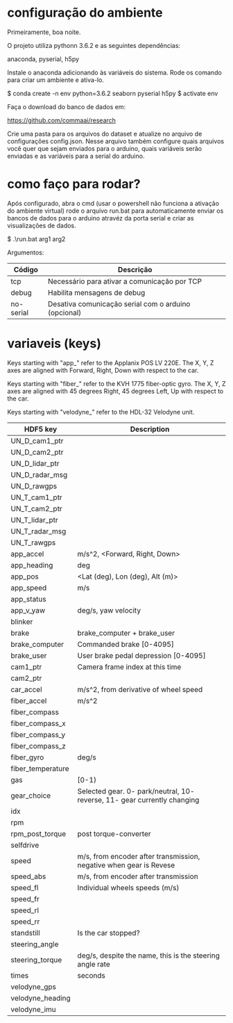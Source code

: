 # configuração do ambiente

Primeiramente, boa noite.

O projeto utiliza pythonn 3.6.2 e as seguintes dependências:

anaconda, pyserial, h5py

Instale o anaconda adicionando às variáveis do sistema. Rode os comando para criar um ambiente e ativa-lo.

$ conda create -n env python=3.6.2 seaborn pyserial h5py
$ activate env

Faça o download do banco de dados em:

https://github.com/commaai/research

Crie uma pasta para os arquivos do dataset e atualize no arquivo de configurações config.json. Nesse arquivo também configure quais arquivos você quer que sejam enviados para o arduino, quais variáveis serão enviadas e as variáveis para a serial do arduino.

# como faço para rodar?

Após configurado, abra o cmd (usar o powershell não funciona a ativação do ambiente virtual) rode o arquivo run.bat para automaticamente enviar os bancos de dados para o arduino atravéz da porta serial e criar as visualizações de dados.

$ .\run.bat arg1 arg2

Argumentos:

| Código            | Descrição                                                                |
|-------------------|--------------------------------------------------------------------------|
| tcp               | Necessário para ativar a comunicação por TCP                             |
| debug             | Habilita mensagens de debug                                              |
| no-serial         | Desativa comunicação serial com o arduino (opcional)                     |


# variaveis (keys)

Keys starting with "app_" refer to the Applanix POS LV 220E. The X, Y, Z axes are aligned with Forward, Right, Down with respect to the car.

Keys starting with "fiber_" refer to the KVH 1775 fiber-optic gyro. The X, Y, Z axes are aligned with 45 degrees Right, 45 degrees Left, Up with respect to the car.

Keys starting with "velodyne_" refer to the HDL-32 Velodyne unit. 

| HDF5 key          | Description                                                              |
|-------------------|--------------------------------------------------------------------------|
| UN_D_cam1_ptr     |                                                                          |
| UN_D_cam2_ptr     |                                                                          |
| UN_D_lidar_ptr    |                                                                          |
| UN_D_radar_msg    |                                                                          |
| UN_D_rawgps       |                                                                          |
| UN_T_cam1_ptr     |                                                                          |
| UN_T_cam2_ptr     |                                                                          |
| UN_T_lidar_ptr    |                                                                          |
| UN_T_radar_msg    |                                                                          |
| UN_T_rawgps       |                                                                          |
| app_accel         | m/s^2, <Forward, Right, Down>                                            |
| app_heading       | deg                                                                      |
| app_pos           | <Lat (deg), Lon (deg), Alt (m)>                                          |
| app_speed         | m/s                                                                      |
| app_status        |                                                                          |
| app_v_yaw         | deg/s, yaw velocity                                                      |
| blinker           |                                                                          |
| brake             | brake_computer + brake_user                                              |
| brake_computer    | Commanded brake [0-4095]                                                 |
| brake_user        | User brake pedal depression [0-4095]                                     |
| cam1_ptr          | Camera frame index at this time                                          |
| cam2_ptr          |                                                                          |
| car_accel         | m/s^2, from derivative of wheel speed                                    |
| fiber_accel       | m/s^2                                                                    |
| fiber_compass     |                                                                          |
| fiber_compass_x   |                                                                          |
| fiber_compass_y   |                                                                          |
| fiber_compass_z   |                                                                          |
| fiber_gyro        | deg/s                                                                    |
| fiber_temperature |                                                                          |
| gas               | [0-1)                                                                    |
| gear_choice       | Selected gear. 0- park/neutral, 10- reverse, 11- gear currently changing |
| idx               |                                                                          |
| rpm               |                                                                          |
| rpm_post_torque   | post torque-converter                                                    |
| selfdrive         |                                                                          |
| speed             | m/s, from encoder after transmission, negative when gear is Revese       |
| speed_abs         | m/s, from encoder after transmission                                     |
| speed_fl          | Individual wheels speeds (m/s)                                           |
| speed_fr          |                                                                          |
| speed_rl          |                                                                          |
| speed_rr          |                                                                          |
| standstill        | Is the car stopped?                                                      |
| steering_angle    |                                                                          |
| steering_torque   | deg/s, despite the name, this is the steering angle rate                 |
| times             | seconds                                                                  |
| velodyne_gps      |                                                                          |
| velodyne_heading  |                                                                          |
| velodyne_imu      |                                                                          |
